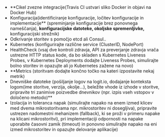 - **Cikel zvezne integracije(Travis CI ustvari sliko Docker in objavi na Docker Hub)
- Konfiguracija(identificiranje konfiguracije, ločitev konfiguracije in implementacije** 
  (spreminjanje konfiguracije brez ponovnega nameščanja), **konfiguracijske datoteke, 
  okoljske spremenljivke,** konfiguracijski strežnik)
- Odkrivanje storitev s pomočjo etcd ali Consul..
- Kubernetes (konfigurirajte različne service (ClusterID, NodePort)
- HealthCheck (vsaj dve kontroli zdravja, API za preverjanje zdravja vrača ustrezne HTTP status kode, 
  da bo skladen s Kubernetes Liveness Probes, v Kubernetes Deployments dodajte Liveness Probes, 
  simulirajte bolno storitev in opazujte ali jo Kubernetes zažene na novo)
- **Metrics (storitvam dodajte končno točko na kateri izpostavite nekaj metrik)
- Dnevniške datoteke (pošiljanje logov na logit.io, dodajanje konteksta logom(ime storitve, verzija, okolje…),
  beležite vhode iz izhode v storitve, pripravite tri zanimive poizvedbe dnevnikov 
  (npr. izpis vseh vstopov v določeno metodo)**
- Izolacija in toleranca napak (simulirajte napako na enem izmed klicev med dvema mikrostoritvama 
  npr. mikrostoritev ni dosegljiva), pripravite ustrezen nadomestni mehanizem (fallback), 
  ki se proži v primeru napake na klicani mikrostoritvi), pri implementaciji odpornosti na 
  napake uporabite časovni zamik (timeout) in ponovno simulirajte napako na eni izmed mikrostoritev 
  in opazujte delovanje aplikacije)


